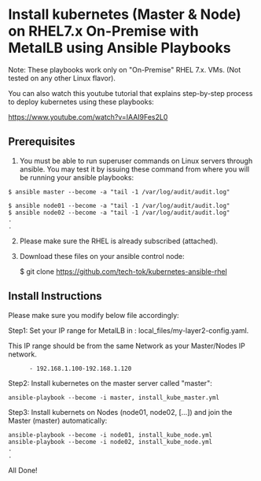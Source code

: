# Install kubernetes (Master & Node) on RHEL7.x On-Premise with MetalLB using Ansible Playbooks

Note: These playbooks work only on "On-Premise" RHEL 7.x. VMs.
(Not tested on any other Linux flavor).

You can also watch this youtube tutorial that explains step-by-step process to deploy kubernetes using these playbooks:

https://www.youtube.com/watch?v=IAAI9Fes2L0


##  Prerequisites

1. You must be able to run superuser commands on Linux servers through ansible.
You may test it by issuing these command from where you will be running your ansible playbooks:

```
$ ansible master --become -a "tail -1 /var/log/audit/audit.log"

$ ansible node01 --become -a "tail -1 /var/log/audit/audit.log"
$ ansible node02 --become -a "tail -1 /var/log/audit/audit.log"
.
.
```

2. Please make sure the RHEL is already subscribed (attached).

3. Download these files on your ansible control node:

   $ git clone https://github.com/tech-tok/kubernetes-ansible-rhel

## Install Instructions 

Please make sure you modify below file accordingly:

Step1: Set your IP range for MetalLB in : local_files/my-layer2-config.yaml.

This IP range should be from the same Network as your Master/Nodes IP network.

```
      - 192.168.1.100-192.168.1.120
```


Step2: Install kubernetes on the master server called "master":

```
ansible-playbook --become -i master, install_kube_master.yml
```

Step3: Install kubernets on Nodes (node01, node02, [...]) and join the Master (master) automatically:

```
ansible-playbook --become -i node01, install_kube_node.yml
ansible-playbook --become -i node02, install_kube_node.yml
.
.
```

All Done!
